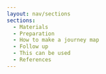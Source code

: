 ```yaml
---
layout: nav/sections
sections:
  - Materials
  - Preparation
  - How to make a journey map
  - Follow up
  - This can be used
  - References
---
```

